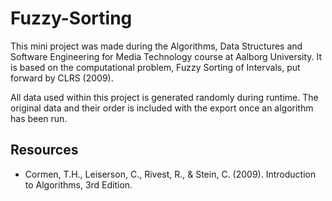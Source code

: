 # Fuzzy-Sorting
This mini project was made during the Algorithms, Data Structures and Software Engineering for Media Technology course at Aalborg University. It is based on the computational problem, Fuzzy Sorting of Intervals, put forward by CLRS (2009). 

All data used within this project is generated randomly during runtime. The original data and their order is included with the export once an algorithm has been run. 


## Resources

- Cormen, T.H., Leiserson, C., Rivest, R., & Stein, C. (2009). Introduction to Algorithms, 3rd Edition. 
